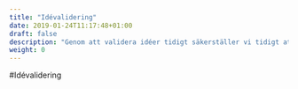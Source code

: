 ```yaml
---
title: "Idévalidering"
date: 2019-01-24T11:17:48+01:00
draft: false
description: "Genom att validera idéer tidigt säkerställer vi tidigt att vi gör rätt saker"
weight: 0
---
```

#Idévalidering
